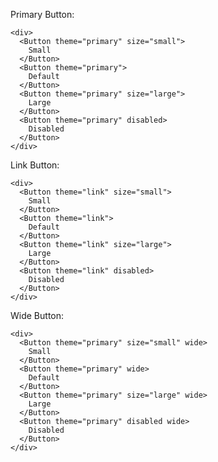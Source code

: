 Primary Button:

    <div>
      <Button theme="primary" size="small">
        Small
      </Button>
      <Button theme="primary">
        Default
      </Button>
      <Button theme="primary" size="large">
        Large
      </Button>
      <Button theme="primary" disabled>
        Disabled
      </Button>
    </div>

Link Button:

    <div>
      <Button theme="link" size="small">
        Small
      </Button>
      <Button theme="link">
        Default
      </Button>
      <Button theme="link" size="large">
        Large
      </Button>
      <Button theme="link" disabled>
        Disabled
      </Button>
    </div>

Wide Button:

    <div>
      <Button theme="primary" size="small" wide>
        Small
      </Button>
      <Button theme="primary" wide>
        Default
      </Button>
      <Button theme="primary" size="large" wide>
        Large
      </Button>
      <Button theme="primary" disabled wide>
        Disabled
      </Button>
    </div>

